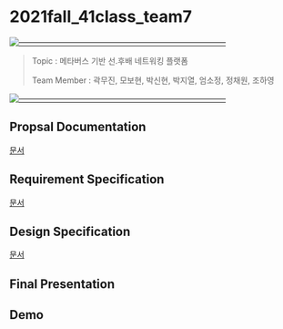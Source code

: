 # 2021fall_41class_team7

[![——————————————————————————](https://raw.githubusercontent.com/andreasbm/readme/master/assets/lines/colored.png)](#license)

> Topic : 메타버스 기반 선.후배 네트워킹 플랫폼
>
> Team Member : 곽무진, 모보현, 박신현, 박지열, 엄소정, 정채원, 조하영 
> 
[![——————————————————————————](https://raw.githubusercontent.com/andreasbm/readme/master/assets/lines/colored.png)](#license)
 
## Propsal Documentation
[문서](https://github.com/chaewon1121/2021fall_41class_team7/blob/947c4682c6e48133e78557cb6c6391833b65b470/doc/proposal_team7.pdf)
>

## Requirement Specification
[문서](https://github.com/chaewon1121/2021fall_41class_team7/blob/ee62cf8ead3a30d085222bd34144d5429e0cd178/doc/SRS_team7.pdf)
>

## Design Specification
[문서](https://github.com/chaewon1121/2021fall_41class_team7/blob/ee62cf8ead3a30d085222bd34144d5429e0cd178/doc/SDS_team7.pdf)
>

## Final Presentation
>

## Demo
[](https://drive.google.com/file/d/1xe9l3FzTW1X5NIZf4xg-4XuG95RxMulC/view?usp=sharing)
